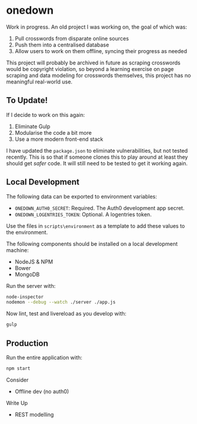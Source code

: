 # onedown

Work in progress. An old project I was working on, the goal of which was:

1. Pull crosswords from disparate online sources
2. Push them into a centralised database
3. Allow users to work on them offline, syncing their progress as needed

This project will probably be archived in future as scraping crosswords would be copyright violation, so beyond a learning exercise on page scraping and data modeling for crosswords themselves, this project has no meaningful real-world use.

## To Update!

If I decide to work on this again:

1. Eliminate Gulp
2. Modularise the code a bit more
3. Use a more modern front-end stack

I have updated the `package.json` to eliminate vulnerabilities, but not tested recently. This is so that if someone clones this to play around at least they should get _safer_ code. It will still need to be tested to get it working again.

## Local Development

The following data can be exported to environment variables:

* `ONEDOWN_AUTH0_SECRET`: Required. The Auth0 development app secret.
* `ONEDOWN_LOGENTRIES_TOKEN`: Optional. A logentries token.

Use the files in `scripts\environment` as a template to add these values to the environment.

The following components should be installed on a local development machine:

 * NodeJS & NPM
 * Bower
 * MongoDB

Run the server with:

```bash
node-inspector
nodemon --debug --watch ./server ./app.js
```

Now lint, test and livereload as you develop with:

```bash
gulp
```

## Production

Run the entire application with:

```bash
npm start
```

Consider

 * Offline dev (no auth0)

Write Up

 * REST modelling
